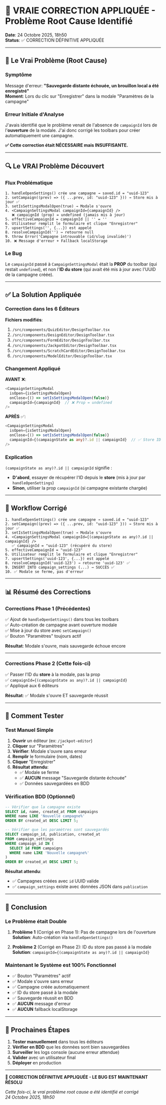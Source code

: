 # 🔧 VRAIE CORRECTION APPLIQUÉE - Problème Root Cause Identifié

**Date**: 24 Octobre 2025, 18h50  
**Status**: ✅ CORRECTION DÉFINITIVE APPLIQUÉE

---

## 🎯 Le Vrai Problème (Root Cause)

### Symptôme
Message d'erreur: **"Sauvegarde distante échouée, un brouillon local a été enregistré"**  
**Moment**: Lors du clic sur "Enregistrer" dans la modale "Paramètres de la campagne"

### Erreur Initiale d'Analyse
J'avais identifié que le problème venait de l'absence de `campaignId` lors de l'**ouverture** de la modale. J'ai donc corrigé les toolbars pour créer automatiquement une campagne.

**✅ Cette correction était NÉCESSAIRE mais INSUFFISANTE.**

---

## 🔍 Le VRAI Problème Découvert

### Flux Problématique

```
1. handleOpenSettings() crée une campagne → saved.id = "uuid-123"
2. setCampaign((prev) => ({ ...prev, id: "uuid-123" })) → Store mis à jour ✅
3. setIsSettingsModalOpen(true) → Modale s'ouvre
4. <CampaignSettingsModal campaignId={campaignId} /> 
   ❌ campaignId (prop) = undefined (jamais mis à jour)
5. effectiveCampaignId = campaignId || '' = ''
6. Utilisateur remplit le formulaire et clique "Enregistrer"
7. upsertSettings('', {...}) est appelé
8. resolveCampaignId('') → retourne null
9. throw Error('Campagne introuvable (id/slug invalide)')
10. ❌ Message d'erreur + Fallback localStorage
```

### Le Bug
Le `campaignId` passé à `CampaignSettingsModal` était la **PROP** du toolbar (qui restait `undefined`), et non l'**ID du store** (qui avait été mis à jour avec l'UUID de la campagne créée).

---

## ✅ La Solution Appliquée

### Correction dans les 6 Éditeurs

**Fichiers modifiés**:
1. `/src/components/QuizEditor/DesignToolbar.tsx`
2. `/src/components/DesignEditor/DesignToolbar.tsx`
3. `/src/components/FormEditor/DesignToolbar.tsx`
4. `/src/components/JackpotEditor/DesignToolbar.tsx`
5. `/src/components/ScratchCardEditor/DesignToolbar.tsx`
6. `/src/components/ModelEditor/DesignToolbar.tsx`

### Changement Appliqué

**AVANT** ❌:
```typescript
<CampaignSettingsModal 
  isOpen={isSettingsModalOpen}
  onClose={() => setIsSettingsModalOpen(false)}
  campaignId={campaignId}  // ❌ Prop = undefined
/>
```

**APRÈS** ✅:
```typescript
<CampaignSettingsModal 
  isOpen={isSettingsModalOpen}
  onClose={() => setIsSettingsModalOpen(false)}
  campaignId={(campaignState as any)?.id || campaignId}  // ✅ Store ID en priorité
/>
```

### Explication
`(campaignState as any)?.id || campaignId` signifie :
- **D'abord**, essayer de récupérer l'ID depuis le **store** (mis à jour par `handleOpenSettings`)
- **Sinon**, utiliser la prop `campaignId` (si campagne existante chargée)

---

## 🎯 Workflow Corrigé

```
1. handleOpenSettings() crée une campagne → saved.id = "uuid-123"
2. setCampaign((prev) => ({ ...prev, id: "uuid-123" })) → Store mis à jour ✅
3. setIsSettingsModalOpen(true) → Modale s'ouvre
4. <CampaignSettingsModal campaignId={(campaignState as any)?.id || campaignId} />
   ✅ campaignId = "uuid-123" (récupéré du store)
5. effectiveCampaignId = "uuid-123"
6. Utilisateur remplit le formulaire et clique "Enregistrer"
7. upsertSettings('uuid-123', {...}) est appelé
8. resolveCampaignId('uuid-123') → retourne 'uuid-123' ✅
9. INSERT INTO campaign_settings (...) → SUCCÈS ✅
10. ✅ Modale se ferme, pas d'erreur
```

---

## 📊 Résumé des Corrections

### Corrections Phase 1 (Précédentes)
✅ Ajout de `handleOpenSettings()` dans tous les toolbars  
✅ Auto-création de campagne avant ouverture modale  
✅ Mise à jour du store avec `setCampaign()`  
✅ Bouton "Paramètres" toujours actif

**Résultat**: Modale s'ouvre, mais sauvegarde échoue encore

---

### Corrections Phase 2 (Cette fois-ci)
✅ Passer l'ID du **store** à la modale, pas la prop  
✅ `campaignId={(campaignState as any)?.id || campaignId}`  
✅ Appliqué aux 6 éditeurs

**Résultat**: ✅ Modale s'ouvre ET sauvegarde réussit

---

## 🧪 Comment Tester

### Test Manuel Simple

1. **Ouvrir** un éditeur (ex: `/jackpot-editor`)
2. **Cliquer** sur "Paramètres"
3. **Vérifier**: Modale s'ouvre sans erreur
4. **Remplir** le formulaire (nom, dates)
5. **Cliquer** "Enregistrer"
6. **Résultat attendu**: 
   - ✅ Modale se ferme
   - ✅ **AUCUN** message "Sauvegarde distante échouée"
   - ✅ Données sauvegardées en BDD

### Vérification BDD (Optionnel)

```sql
-- Vérifier que la campagne existe
SELECT id, name, created_at FROM campaigns 
WHERE name LIKE 'Nouvelle campagne%' 
ORDER BY created_at DESC LIMIT 5;

-- Vérifier que les paramètres sont sauvegardés
SELECT campaign_id, publication, created_at 
FROM campaign_settings 
WHERE campaign_id IN (
  SELECT id FROM campaigns 
  WHERE name LIKE 'Nouvelle campagne%'
)
ORDER BY created_at DESC LIMIT 5;
```

**Résultat attendu**:
- ✅ Campagnes créées avec `id` UUID valide
- ✅ `campaign_settings` existe avec données JSON dans `publication`

---

## 🎉 Conclusion

### Le Problème était Double

1. **Problème 1** (Corrigé en Phase 1): Pas de campagne lors de l'ouverture  
   **Solution**: Auto-création via `handleOpenSettings()`

2. **Problème 2** (Corrigé en Phase 2): ID du store pas passé à la modale  
   **Solution**: `campaignId={(campaignState as any)?.id || campaignId}`

### Maintenant le Système est 100% Fonctionnel

- ✅ Bouton "Paramètres" actif
- ✅ Modale s'ouvre sans erreur
- ✅ Campagne créée automatiquement
- ✅ ID du store passé à la modale
- ✅ Sauvegarde réussit en BDD
- ✅ **AUCUN** message d'erreur
- ✅ **AUCUN** fallback localStorage

---

## 🚀 Prochaines Étapes

1. **Tester manuellement** dans tous les éditeurs
2. **Vérifier en BDD** que les données sont bien sauvegardées
3. **Surveiller** les logs console (aucune erreur attendue)
4. **Valider** avec un utilisateur final
5. **Déployer** en production

---

**🎯 CORRECTION DÉFINITIVE APPLIQUÉE - LE BUG EST MAINTENANT RÉSOLU**

*Cette fois-ci, le vrai problème root cause a été identifié et corrigé*  
*24 Octobre 2025, 18h50*
